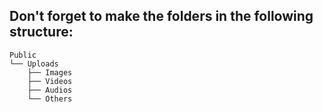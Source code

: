 ## Don't forget to make the folders in the following structure:

```
Public
└── Uploads
    ├── Images
    ├── Videos
    ├── Audios
    └── Others
```